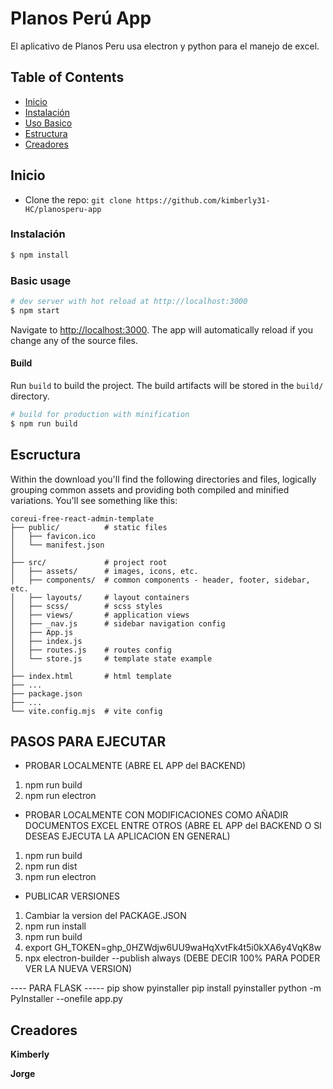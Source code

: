 # Planos Perú App

El aplicativo de Planos Peru usa electron y python para el manejo de excel.

## Table of Contents

- [Inicio](#inicio)
- [Instalación](#instalacion)
- [Uso Basico](#uso-basico)
- [Estructura](#estructura)
- [Creadores](#creadores)

## Inicio

- Clone the repo: `git clone https://github.com/kimberly31-HC/planosperu-app`

### Instalación

```bash
$ npm install
```

### Basic usage

```bash
# dev server with hot reload at http://localhost:3000
$ npm start
```

Navigate to [http://localhost:3000](http://localhost:3000). The app will automatically reload if you change any of the source files.

#### Build

Run `build` to build the project. The build artifacts will be stored in the `build/` directory.

```bash
# build for production with minification
$ npm run build
```

## Escructura

Within the download you'll find the following directories and files, logically grouping common assets and providing both compiled and minified variations. You'll see something like this:

```
coreui-free-react-admin-template
├── public/          # static files
│   ├── favicon.ico
│   └── manifest.json
│
├── src/             # project root
│   ├── assets/      # images, icons, etc.
│   ├── components/  # common components - header, footer, sidebar, etc.
│   ├── layouts/     # layout containers
│   ├── scss/        # scss styles
│   ├── views/       # application views
│   ├── _nav.js      # sidebar navigation config
│   ├── App.js
│   ├── index.js
│   ├── routes.js    # routes config
│   └── store.js     # template state example
│
├── index.html       # html template
├── ...
├── package.json
├── ...
└── vite.config.mjs  # vite config
```

## PASOS PARA EJECUTAR

- PROBAR LOCALMENTE (ABRE EL APP del BACKEND)

1. npm run build
2. npm run electron

- PROBAR LOCALMENTE CON MODIFICACIONES COMO AÑADIR DOCUMENTOS EXCEL ENTRE OTROS (ABRE EL APP del BACKEND O SI DESEAS EJECUTA LA APLICACION EN GENERAL)

1. npm run build
2. npm run dist
3. npm run electron

- PUBLICAR VERSIONES

1. Cambiar la version del PACKAGE.JSON
2. npm run install
3. npm run build
4. export GH_TOKEN=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
5. npx electron-builder --publish always (DEBE DECIR 100% PARA PODER VER LA NUEVA VERSION)

---- PARA FLASK -----
pip show pyinstaller
pip install pyinstaller
python -m PyInstaller --onefile app.py

## Creadores

**Kimberly**

**Jorge**
